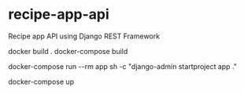 # recipe-app-api

Recipe app API using Django REST Framework

docker build .
docker-compose build

docker-compose run --rm app sh -c "django-admin startproject app ."

docker-compose up